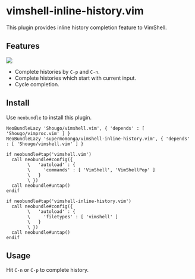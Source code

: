 # vimshell-inline-history.vim

This plugin provides inline history completion feature to VimShell.

## Features

![](http://gifzo.net/UKIIEtj887.gif)

- Complete histories by `C-p` and `C-n`.
- Complete histories which start with current input.
- Cycle completion.

## Install

Use `neobundle` to install this plugin.

```
NeoBundleLazy 'Shougo/vimshell.vim', { 'depends' : [ 'Shougo/vimproc.vim' ] }
NeoBundleLazy 'supermomonga/vimshell-inline-history.vim', { 'depends' : [ 'Shougo/vimshell.vim' ] }

if neobundle#tap('vimshell.vim')
  call neobundle#config({
        \   'autoload' : {
        \     'commands' : [ 'VimShell', 'VimShellPop' ]
        \   }
        \ })
  call neobundle#untap()
endif

if neobundle#tap('vimshell-inline-history.vim')
  call neobundle#config({
        \   'autoload' : {
        \     'filetypes' : [ 'vimshell' ]
        \   }
        \ })
  call neobundle#untap()
endif
```

## Usage

Hit `C-n` or `C-p` to complete history.
